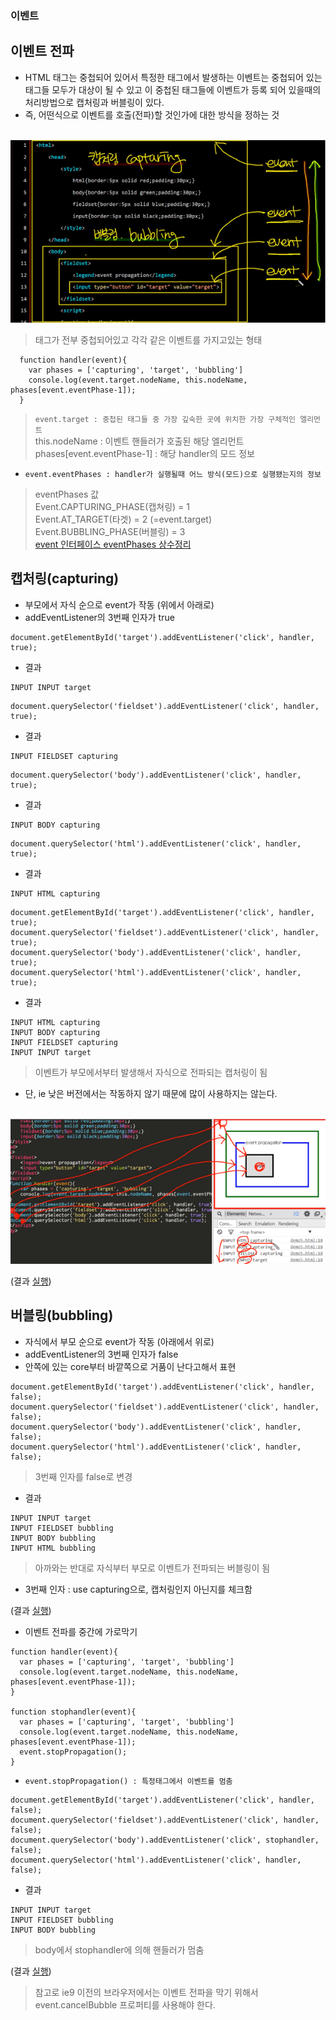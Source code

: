 ### 이벤트
## 이벤트 전파
- HTML 태그는 중첩되어 있어서 특정한 태그에서 발생하는 이벤트는 중첩되어 있는 태그들 모두가 대상이 될 수 있고 이 중첩된 태그들에 이벤트가 등록 되어 있을때의 처리방법으로 캡처링과 버블링이 있다.
- 즉, 어떤식으로 이벤트를 호출(전파)할 것인가에 대한 방식을 정하는 것

<br/>![이벤트전파](images/jsw40.png)
> 태그가 전부 중첩되어있고 각각 같은 이벤트를 가지고있는 형태
```
  function handler(event){
    var phases = ['capturing', 'target', 'bubbling']
    console.log(event.target.nodeName, this.nodeName, phases[event.eventPhase-1]);
  }
```
>`event.target : 중첩된 태그들 중 가장 깊숙한 곳에 위치한 가장 구체적인 엘리먼트`<br/>this.nodeName : 이벤트 핸들러가 호출된 해당 엘리먼트<br/>phases[event.eventPhase-1] : 해당 handler의 모드 정보

- `event.eventPhases : handler가 실행될때 어느 방식(모드)으로 실행됐는지의 정보`
> eventPhases 값<br/>Event.CAPTURING_PHASE(캡쳐링) = 1<br/>Event.AT_TARGET(타겟) = 2 (=event.target)<br/>Event.BUBBLING_PHASE(버블링) = 3<br/>[event 인터페이스 eventPhases 상수정리](https://developer.mozilla.org/en-US/docs/Web/API/Event/eventPhase)

## 캡처링(capturing)
- 부모에서 자식 순으로 event가 작동 (위에서 아래로)
- addEventListener의 3번째 인자가 true
```
document.getElementById('target').addEventListener('click', handler, true);
```
- 결과
```
INPUT INPUT target
```

```
document.querySelector('fieldset').addEventListener('click', handler, true);
```
- 결과
```
INPUT FIELDSET capturing
```

```
document.querySelector('body').addEventListener('click', handler, true);
```
- 결과
```
INPUT BODY capturing
```

```
document.querySelector('html').addEventListener('click', handler, true);
```
- 결과
```
INPUT HTML capturing
```
```
document.getElementById('target').addEventListener('click', handler, true);
document.querySelector('fieldset').addEventListener('click', handler, true);
document.querySelector('body').addEventListener('click', handler, true);
document.querySelector('html').addEventListener('click', handler, true);
```
- 결과
```
INPUT HTML capturing
INPUT BODY capturing
INPUT FIELDSET capturing
INPUT INPUT target
```
> 이벤트가 부모에서부터 발생해서 자식으로 전파되는 캡처링이 됨
- 단, ie 낮은 버전에서는 작동하지 않기 때문에 많이 사용하지는 않는다.

<br/>![캡처링](images/jsw41.png)<br/>

(결과 [실행](http://output.jsbin.com/yozax/1/))


## 버블링(bubbling)
- 자식에서 부모 순으로 event가 작동 (아래에서 위로)
- addEventListener의 3번째 인자가 false
- 안쪽에 있는 core부터 바깥쪽으로 거품이 난다고해서 표현
```
document.getElementById('target').addEventListener('click', handler, false);
document.querySelector('fieldset').addEventListener('click', handler, false);
document.querySelector('body').addEventListener('click', handler, false);
document.querySelector('html').addEventListener('click', handler, false);
```
> 3번째 인자를 false로 변경
- 결과
```
INPUT INPUT target
INPUT FIELDSET bubbling
INPUT BODY bubbling
INPUT HTML bubbling
```
> 아까와는 반대로 자식부터 부모로 이벤트가 전파되는 버블링이 됨
- 3번째 인자 : use capturing으로, 캡처링인지 아닌지를 체크함

(결과 [실행](http://jsbin.com/gijol/1/edit?html,output))


- 이벤트 전파를 중간에 가로막기
```
function handler(event){
  var phases = ['capturing', 'target', 'bubbling']
  console.log(event.target.nodeName, this.nodeName, phases[event.eventPhase-1]);
}

function stophandler(event){
  var phases = ['capturing', 'target', 'bubbling']
  console.log(event.target.nodeName, this.nodeName, phases[event.eventPhase-1]);
  event.stopPropagation();
}
```
- `event.stopPropagation() : 특정태그에서 이벤트를 멈춤`
```
document.getElementById('target').addEventListener('click', handler, false);
document.querySelector('fieldset').addEventListener('click', handler, false);
document.querySelector('body').addEventListener('click', stophandler, false);
document.querySelector('html').addEventListener('click', handler, false);
```
- 결과
```
INPUT INPUT target
INPUT FIELDSET bubbling
INPUT BODY bubbling
```
> body에서 stophandler에 의해 핸들러가 멈춤

(결과 [실행](http://jsbin.com/sibuh/1/edit?html,output))

> 참고로 ie9 이전의 브라우저에서는 이벤트 전파을 막기 위해서 event.cancelBubble 프로퍼티를 사용해야 한다.
